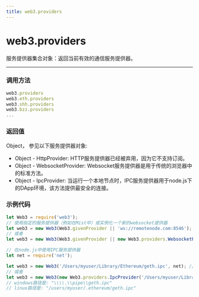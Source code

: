 ```yaml
---
title: web3.providers
---
```


# web3.providers

服务提供器集合对象：返回当前有效的通信服务提供器。

---

### 调用方法

```js
web3.providers
web3.eth.providers
web3.shh.providers
web3.bzz.providers
...
```

### 返回值
Object， 参见以下服务提供器对象:
- Object - HttpProvider: HTTP服务提供器已经被弃用，因为它不支持订阅。
- Object - WebsocketProvider: Websocket服务提供器是用于传统的浏览器中的标准方法。
- Object - IpcProvider: 当运行一个本地节点时，IPC服务提供器用于node.js下的DApp环境，该方法提供最安全的连接。

### 示例代码
```js
let Web3 = require('web3');
// 使用指定的服务提供器（例如在Mist中）或实例化一个新的websocket提供器
let web3 = new Web3(Web3.givenProvider || 'ws://remotenode.com:8546');
// 或者
let web3 = new Web3(Web3.givenProvider || new Web3.providers.WebsocketProvider('ws://remotenode.com:8546'));

// 在node.js中使用IPC服务提供器
let net = require('net');

let web3 = new Web3('/Users/myuser/Library/Ethereum/geth.ipc', net); // mac os 路径
// 或者
let web3 = new Web3(new Web3.providers.IpcProvider('/Users/myuser/Library/Ethereum/geth.ipc', net)); // mac os 路径
// windows路径是: "\\\\.\\pipe\\geth.ipc"
// linux路径是: "/users/myuser/.ethereum/geth.ipc"
```